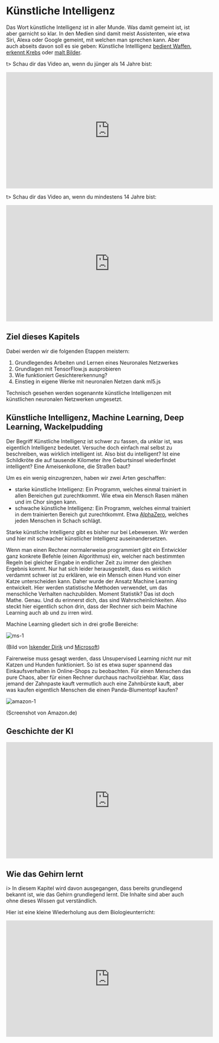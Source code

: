 # Künstliche Intelligenz 

Das Wort künstliche Intelligenz ist in aller Munde. Was damit gemeint ist, ist aber garnicht so klar. In den Medien sind damit meist Assistenten, wie etwa Siri, Alexa oder Google gemeint, mit welchen man sprechen kann. Aber auch abseits davon soll es sie geben: Künstliche Intellligenz [bedient Waffen](https://www.tagesschau.de/ausland/usa-waffen-111.html), [erkennt Krebs](http://www.faz.net/aktuell/wirtschaft/kuenstliche-intelligenz-soll-krebs-diagnostizieren-15054102.html) oder [malt Bilder](https://www.zdf.de/nachrichten/heute/macht-kuenstliche-intelligenz-kuenstler-ueberfluessig-100.html).

t> Schau dir das Video an, wenn du jünger als 14 Jahre bist:

<iframe width="560" height="315" src="https://www.youtube-nocookie.com/embed/unAdsyOZB9c" frameborder="0" allow="accelerometer; autoplay; encrypted-media; gyroscope; picture-in-picture" allowfullscreen></iframe>

t> Schau dir das Video an, wenn du mindestens 14 Jahre bist:

<iframe width="560" height="315" src="https://www.youtube-nocookie.com/embed/3RsmRMqX2IY" frameborder="0" allow="accelerometer; autoplay; encrypted-media; gyroscope; picture-in-picture" allowfullscreen></iframe>

## Ziel dieses Kapitels

Dabei werden wir die folgenden Etappen meistern:

1. Grundlegendes Arbeiten und Lernen eines Neuronales Netzwerkes
2. Grundlagen mit TensorFlow.js ausprobieren
3. Wie funktioniert Gesichtererkennung?
4. Einstieg in eigene Werke mit neuronalen Netzen dank ml5.js

Technisch gesehen werden sogenannte künstliche Intelligenzen mit künstlichen neuronalen Netzwerken umgesetzt. 

## Künstliche Intelligenz, Machine Learning, Deep Learning, Wackelpudding

Der Begriff Künstliche Intelligenz ist schwer zu fassen, da unklar ist, was eigentlich Intelligenz bedeutet. Versuche doch einfach mal selbst zu beschreiben, was wirklich intelligent ist. Also bist du intelligent? Ist eine Schildkröte die auf tausende Kilometer ihre Geburtsinsel wiederfindet intelligent? Eine Ameisenkollone, die Straßen baut?

Um es ein wenig einzugrenzen, haben wir zwei Arten geschaffen:

* starke künstliche Intelligenz: Ein Programm, welches einmal trainiert in allen Bereichen gut zurechtkommt. Wie etwa ein Mensch Rasen mähen und im Chor singen kann.
* schwache künstliche Intelligenz: Ein Programm, welches einmal trainiert in dem trainierten Bereich gut zurechtkommt. Etwa [AlphaZero](https://www.heise.de/newsticker/meldung/Kuenstliche-Intelligenz-AlphaZero-meistert-Schach-Shogi-und-Go-3911703.html), welches jeden Menschen in Schach schlägt.

Starke künstliche Intelligenz gibt es bisher nur bei Lebewesen. Wir werden und hier mit schwacher künstlicher Intelligenz auseinandersetzen. 

Wenn man einen Rechner normalerweise programmiert gibt ein Entwickler ganz konkrete Befehle (einen Algorithmus) ein, welcher nach bestimmten Regeln bei gleicher Eingabe in endlicher Zeit zu immer den gleichen Ergebnis kommt. Nur hat sich leider herausgestellt, dass es wirklich verdammt schwer ist zu erklären, wie ein Mensch einen Hund von einer Katze unterscheiden kann. Daher wurde der Ansatz Machine Learning entwickelt. Hier werden statistische Methoden verwendet, um das menschliche Verhalten nachzubilden. Moment Statistik? Das ist doch Mathe. Genau. Und du erinnerst dich, das sind Wahrscheinlichkeiten. Also steckt hier eigentlich schon drin, dass der Rechner sich beim Machine Learning auch ab und zu irren wird.

Machine Learning gliedert sich in drei große Bereiche:

![ms-1](img/ms-1.jpg)

(Bild von [Iskender Dirik](https://id.vc/) und [Microsoft](https://news.microsoft.com/de-de/deep-learning-whitepaper/))

Fairerweise muss gesagt werden, dass Unsupervised Learning nicht nur mit Katzen und Hunden funktioniert. So ist es etwa super spannend das Einkaufsverhalten in Online-Shops zu beobachten. Für einen Menschen das pure Chaos, aber für einen Rechner durchaus nachvollziehbar. Klar, dass jemand der Zahnpaste kauft vermutlich auch eine Zahnbürste kauft, aber was kaufen eigentlich Menschen die einen Panda-Blumentopf kaufen?

![amazon-1](img/amazon-1.png)

(Screenshot von Amazon.de)

## Geschichte der KI

<iframe width="560" height="315" src="https://www.youtube-nocookie.com/embed/09LotPHTZtU" frameborder="0" allow="accelerometer; autoplay; encrypted-media; gyroscope; picture-in-picture" allowfullscreen></iframe>

## Wie das Gehirn lernt

i> In diesem Kapitel wird davon ausgegangen, dass bereits grundlegend bekannt ist, wie das Gehirn grundlegend lernt. Die Inhalte sind aber auch ohne dieses Wissen gut verständlich.

Hier ist eine kleine Wiederholung aus dem Biologieunterricht:

<iframe width="560" height="315" src="https://www.youtube-nocookie.com/embed/EGKTH60rvoU?rel=0" frameborder="0" allow="autoplay; encrypted-media" allowfullscreen></iframe>
